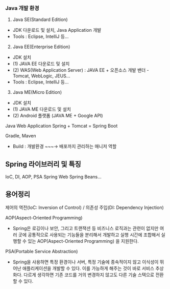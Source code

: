 ### Java 개발 환경

1. Java SE(Standard Edition)
- JDK 다운로드 및 설치, Java Application 개발
- Tools : Eclipse, IntelliJ 등...

2. Java EE(Enterprise Edition)
- JDK 설치
- (1) JAVA EE 다운로드 및 설치
- (2) WAS(Web Application Server) : JAVA EE + 오픈소스 개발 밴더 - Tomcat, WebLogic, JEUS...
- Tools : Eclipse, IntelliJ 등...

3. Java ME(Micro Edition)
- JDK 설치
- (1) JAVA ME 다운로드 및 설치
- (2) Android 플랫폼 (JAVA ME + Google API)

Java Web Application
Spring + Tomcat = Spring Boot

Gradle, Maven
- Build : 개발환경 ~~~→ 배포까지 관리하는 매니저 역할

Spring 라이브러리 및 특징
-----------------------
IoC, DI, AOP, PSA
Spring Web
Spring Beans...




## 용어정리
제어의 역전(IoC: Inversion of Control) / 의존성 주입(DI: Dependency Injection)

AOP(Aspect-Oriented Programming)
- Spring은 로깅이나 보안, 그리고 트랜잭션 등 비즈니스 로직과는 관련이 없지만 여러 곳에 공통적으로 사용되는 기능들을 분리해서 개발하고 실행 시간에 조합해서 실행할 수 있는 AOP(Aspect-Oriented Programming) 을 지원한다.

PSA(Portable Service Abstraction)
- Spring을 사용하면 특정 환경이나 서버, 특정 기술에 종속적이지 않고 이식성이 뛰어난 애플리케이션을 개발할 수 있다. 이를 가능하게 해주는 것이 바로 서비스 추상화다. 다르게 생각하면 기존 코드를 거의 변경하지 않고도 다른 기술 스택으로 전환할 수 있다.